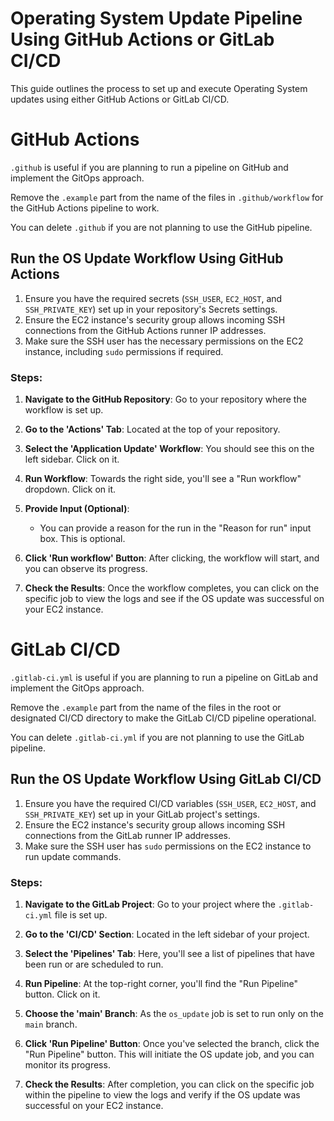 # Operating System Update Pipeline Using GitHub Actions or GitLab CI/CD

This guide outlines the process to set up and execute Operating System updates using either GitHub Actions or GitLab CI/CD.

# GitHub Actions

`.github` is useful if you are planning to run a pipeline on GitHub and implement the GitOps approach.

Remove the `.example` part from the name of the files in `.github/workflow` for the GitHub Actions pipeline to work.

You can delete `.github` if you are not planning to use the GitHub pipeline.

## Run the OS Update Workflow Using GitHub Actions

1. Ensure you have the required secrets (`SSH_USER`, `EC2_HOST`, and `SSH_PRIVATE_KEY`) set up in your repository's Secrets settings.
2. Ensure the EC2 instance's security group allows incoming SSH connections from the GitHub Actions runner IP addresses.
3. Make sure the SSH user has the necessary permissions on the EC2 instance, including `sudo` permissions if required.

### Steps:

1. **Navigate to the GitHub Repository**: Go to your repository where the workflow is set up.

2. **Go to the 'Actions' Tab**: Located at the top of your repository.

3. **Select the 'Application Update' Workflow**: You should see this on the left sidebar. Click on it.

4. **Run Workflow**: Towards the right side, you'll see a "Run workflow" dropdown. Click on it.

5. **Provide Input (Optional)**:
    - You can provide a reason for the run in the "Reason for run" input box. This is optional.

6. **Click 'Run workflow' Button**: After clicking, the workflow will start, and you can observe its progress.

7. **Check the Results**: Once the workflow completes, you can click on the specific job to view the logs and see if the OS update was successful on your EC2 instance.

# GitLab CI/CD

`.gitlab-ci.yml` is useful if you are planning to run a pipeline on GitLab and implement the GitOps approach.

Remove the `.example` part from the name of the files in the root or designated CI/CD directory to make the GitLab CI/CD pipeline operational.

You can delete `.gitlab-ci.yml` if you are not planning to use the GitLab pipeline.

## Run the OS Update Workflow Using GitLab CI/CD

1. Ensure you have the required CI/CD variables (`SSH_USER`, `EC2_HOST`, and `SSH_PRIVATE_KEY`) set up in your GitLab project's settings.
2. Ensure the EC2 instance's security group allows incoming SSH connections from the GitLab runner IP addresses.
3. Make sure the SSH user has `sudo` permissions on the EC2 instance to run update commands.

### Steps:

1. **Navigate to the GitLab Project**: Go to your project where the `.gitlab-ci.yml` file is set up.
  
2. **Go to the 'CI/CD' Section**: Located in the left sidebar of your project.
  
3. **Select the 'Pipelines' Tab**: Here, you'll see a list of pipelines that have been run or are scheduled to run.
  
4. **Run Pipeline**: At the top-right corner, you'll find the "Run Pipeline" button. Click on it.
  
5. **Choose the 'main' Branch**: As the `os_update` job is set to run only on the `main` branch.
  
6. **Click 'Run Pipeline' Button**: Once you've selected the branch, click the "Run Pipeline" button. This will initiate the OS update job, and you can monitor its progress.
  
7. **Check the Results**: After completion, you can click on the specific job within the pipeline to view the logs and verify if the OS update was successful on your EC2 instance.
